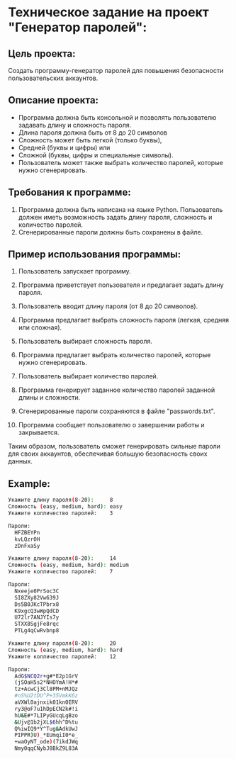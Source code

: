 # Техническое задание на проект "Генератор паролей":

## Цель проекта:
Создать программу-генератор паролей для повышения безопасности пользовательских аккаунтов.

## Описание проекта:
* Программа должна быть консольной и позволять пользователю задавать длину и сложность пароля.
* Длина пароля должна быть от 8 до 20 символов
* Cложность может быть легкой (только буквы), 
* Cредней (буквы и цифры) или 
* Cложной (буквы, цифры и специальные символы). 
* Пользователь может также выбрать количество паролей, которые нужно сгенерировать.

## Требования к программе:
1. Программа должна быть написана на языке Python.
Пользователь должен иметь возможность задать длину пароля, сложность и количество паролей.
2. Сгенерированные пароли должны быть сохранены в файле.

## Пример использования программы:
1. Пользователь запускает программу.
2. Программа приветствует пользователя и предлагает задать длину пароля.
3. Пользователь вводит длину пароля (от 8 до 20 символов).
4. Программа предлагает выбрать сложность пароля (легкая, средняя или сложная).
5. Пользователь выбирает сложность пароля.
6. Программа предлагает выбрать количество паролей, которые нужно сгенерировать.
7. Пользователь выбирает количество паролей.

8. Программа генерирует заданное количество паролей заданной длины и сложности.
9. Сгенерированные пароли сохраняются в файле "passwords.txt".
10. Программа сообщает пользователю о завершении работы и закрывается.

Таким образом, пользователь сможет генерировать сильные пароли для своих аккаунтов, обеспечивая большую безопасность своих данных.

## Example:

```sh
Укажите длину пароля(8-20):     8
Cложность (easy, medium, hard): easy
Укажите колличество паролей:    3

Пароли:
  HFZBEYPn
  kvLQzrOH
  zDnFxaSy
```

```sh
Укажите длину пароля(8-20):     14
Cложность (easy, medium, hard): medium
Укажите колличество паролей:    7

Пароли:
  Nxeeje0PrSoc3C
  SI8ZXy82Vw639J
  Ds5B0JKcTPbrx8
  K9xgcQ3wWpQdCD
  U72lr7ANJYIs7y
  STXX8SgjFe8rqc
  PTLg4qCwRvbnp8
```

```sh
Укажите длину пароля(8-20):     20
Cложность (easy, medium, hard): hard
Укажите колличество паролей:    12

Пароли:
  AdG$NCQ2r+g#*E2p1GrV
  (jSOaH5s2*NHOYmA!H*#
  tz+AcwCj3Cl8PM+nMJQz
  #nS%U2tDU^P+35VmkK6z
  aVXWl0ajnxik01kn0ERV
  ry3@oF7u1hDpECN2k#!i
  hU&E#*7LIPyGUcqLgBzo
  &Ujv@1b2jXL$6hh^D%tu
  Q%iwIQ9*Y^Tug&AdkUwJ
  PIPPR)U)_*EUmqiI0*e_
  +waOyNT_ode)(7ikdJWq
  Nmy0qqCNybJ8BkZ9L83A
```